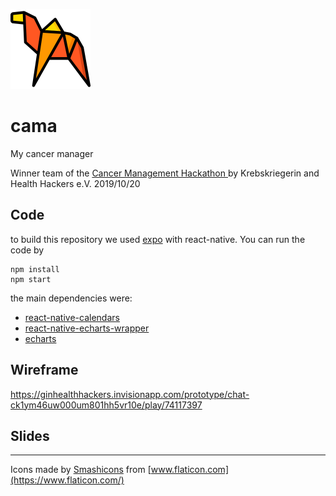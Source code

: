 ![](assets/camel.png)

# cama
My cancer manager

Winner team of the [Cancer Management Hackathon
](https://www.healthhackers.de/cancermanagementhackathon/) by Krebskriegerin and Health Hackers e.V.
2019/10/20

## Code

to build this repository we used [expo](https://expo.io/) with react-native. You can run the code by

```
npm install
npm start
```
the main dependencies were:

- [react-native-calendars](https://github.com/wix/react-native-calendars)
- [react-native-echarts-wrapper](https://www.npmjs.com/package/react-native-echarts-wrapper)
- [echarts](https://echarts.apache.org/examples/en/)

## Wireframe

https://ginhealthhackers.invisionapp.com/prototype/chat-ck1ym46uw000um801hh5vr10e/play/74117397

## Slides

---

Icons made by [Smashicons](https://www.flaticon.com/authors/smashicons) from [www.flaticon.com](https://www.flaticon.com/)
